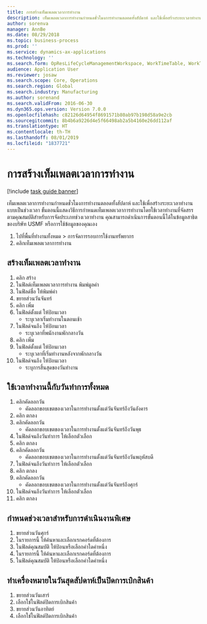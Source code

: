 ```yaml
---
title: การสร้างเท็มเพลตเวลาการทำงาน
description: เท็มเพลตเวลาการทำงานกำหนดชั่วโมงการทำงานตลอดทั้งสัปดาห์ และใช้เพื่อสร้างระยะเวลาทำงานแบบเป็นช่วงเวลา
author: sorenva
manager: AnnBe
ms.date: 08/29/2018
ms.topic: business-process
ms.prod: ''
ms.service: dynamics-ax-applications
ms.technology: ''
ms.search.form: OpResLifeCycleManagementWorkspace, WorkTimeTable, WorkTimeCopyDayDialog
audience: Application User
ms.reviewer: josaw
ms.search.scope: Core, Operations
ms.search.region: Global
ms.search.industry: Manufacturing
ms.author: sorenand
ms.search.validFrom: 2016-06-30
ms.dyn365.ops.version: Version 7.0.0
ms.openlocfilehash: c82126d64954f8691571b80ab97b198d58a9e2cb
ms.sourcegitcommit: 8b4b6a9226d4e5f66498ab2a5b4160e26dd112af
ms.translationtype: HT
ms.contentlocale: th-TH
ms.lasthandoff: 08/01/2019
ms.locfileid: "1837721"
---
```

# <a name="create-working-time-templates"></a>การสร้างเท็มเพลตเวลาการทำงาน

[!include [task guide banner](../../includes/task-guide-banner.md)]

เท็มเพลตเวลาการทำงานกำหนดชั่วโมงการทำงานตลอดทั้งสัปดาห์ และใช้เพื่อสร้างระยะเวลาทำงานแบบเป็นช่วงเวลา ขั้นตอนนี้แสดงวิธีการกำหนดเท็มเพลตเวลาการทำงานโดยใช้เวลาทำงานที่จัดสรรตามคุณสมบัติสำหรับการจัดประเภทช่วงเวลาทำงาน  คุณสามารถดำเนินการขั้นตอนนี้ได้ในข้อมูลสาธิตของบริษัท USMF หรือการใช้ข้อมูลของคุณเอง

1. ไปที่พื้นที่ทำงานทั้งหมด > การจัดการรอบการใช้งานทรัพยากร 
2. คลิกเท็มเพลตเวลาการทำงาน 

## <a name="create-working-time-template"></a>สร้างเท็มเพลตเวลาทำงาน
1. คลิก สร้าง
2. ในฟิลด์เท็มเพลตเวลาการทำงาน พิมพ์มูลค่า 
3. ในฟิลด์ชื่อ ให้พิมพ์ค่า 
4. ขยายส่วนวันจันทร์ 
5. คลิก เพิ่ม
6. ในฟิลด์ตั้งแต่ ให้ป้อนเวลา
    * ระบุเวลาเริ่มทำงานในตอนเช้า  
7. ในฟิลด์จนถึง ให้ป้อนเวลา 
    * ระบุเวลาที่พนักงานพักกลางวัน  
8. คลิก เพิ่ม
9. ในฟิลด์ตั้งแต่ ให้ป้อนเวลา
    * ระบุเวลาที่เริ่มทำงานหลังจากพักกลางวัน  
10. ในฟิลด์จนถึง ให้ป้อนเวลา 
    * ระบุการสิ้นสุดของวันทำงาน  

## <a name="replicate-working-times-to-all-week-days"></a>ใช้เวลาทำงานนี้กับวันทำการทั้งหมด
1. คลิกคัดลอกวัน
    * คัดลอกขอบเขตของเวลาในการทำงานตั้งแต่วันจันทร์ถึงวันอังคาร  
2. คลิก ตกลง
3. คลิกคัดลอกวัน
    * คัดลอกขอบเขตของเวลาในการทำงานตั้งแต่วันจันทร์ถึงวันพุธ  
4. ในฟิลด์จนถึงวันทำการ ให้เลือกตัวเลือก 
5. คลิก ตกลง
6. คลิกคัดลอกวัน
    * คัดลอกขอบเขตของเวลาในการทำงานตั้งแต่วันจันทร์ถึงวันพฤหัสบดี  
7. ในฟิลด์จนถึงวันทำการ ให้เลือกตัวเลือก 
8. คลิก ตกลง
9. คลิกคัดลอกวัน
    * คัดลอกขอบเขตของเวลาในการทำงานตั้งแต่วันจันทร์ถึงศุกร์  
10. ในฟิลด์จนถึงวันทำการ ให้เลือกตัวเลือก 
11. คลิก ตกลง

## <a name="define-time-slots-for-special-operations"></a>กำหนดช่วงเวลาสำหรับการดำเนินงานพิเศษ
1. ขยายส่วนวันศุกร์
2. ในรายการนี้ ให้ค้นหาและเลือกเรกคอร์ดที่ต้องการ
3. ในฟิลด์คุณสมบัติ ให้ป้อนหรือเลือกค่าใดค่าหนึ่ง
4. ในรายการนี้ ให้ค้นหาและเลือกเรกคอร์ดที่ต้องการ
5. ในฟิลด์คุณสมบัติ ให้ป้อนหรือเลือกค่าใดค่าหนึ่ง 

## <a name="mark-weekend-days-as-closed-for-pickup"></a>ทำเครื่องหมายในวันสุดสัปดาห์เป็นปิดการเบิกสินค้า
1. ขยายส่วนวันเสาร์ 
2. เลือกใช่ในฟิลด์ปิดการเบิกสินค้า 
3. ขยายส่วนวันอาทิตย์ 
4. เลือกใช่ในฟิลด์ปิดการเบิกสินค้า 

